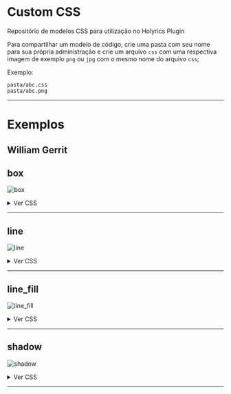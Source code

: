 # Custom CSS

Repositório de modelos CSS para utilização no Holyrics Plugin

Para compartilhar um modelo de código, crie uma pasta com seu nome para sua própria administração e crie um arquivo `css` com uma respectiva imagem de exemplo `png` ou `jpg` com o mesmo nome do arquivo `css`;

Exemplo:

```
pasta/abc.css
pasta/abc.png
```

<hr>

# Exemplos

## William Gerrit

## box

![box](box.png)<details>
  <summary>Ver CSS</summary>

```css
.text-custom span {
  background-color: rgba(0, 0, 0, 0.6);
  display: grid;
}
```
</details>

<hr>

## line

![line](line.png)<details>
  <summary>Ver CSS</summary>

```css
.text-custom span{
  display: inline;
  background: black;
  box-shadow: 50px 0 0 black, -50px 0 0 black;
}

.bible-header-custom {
  margin: auto !important;
  margin-bottom: 0.2em !important;
  display: table !important;
}

#invisible .bible-header-custom {
  margin: auto !important;
  margin-bottom: 0.2em !important;
  display: table !important;
}
```
</details>

<hr>

## line_fill

![line_fill](line_fill.png)<details>
  <summary>Ver CSS</summary>

```css
.text-custom span {
  display: unset;
  --bsc: black;
  background: var(--bsc);
  box-shadow: 10px 0 0 var(--bsc), -10px 0 0 var(--bsc), 20px 0 0 var(--bsc), -20px 0 0 var(--bsc), 40px 0 0 var(--bsc), -40px 0 0 var(--bsc), 60px 0 0 var(--bsc), -60px 0 0 var(--bsc), 80px 0 0 var(--bsc), -80px 0 0 var(--bsc), 100px 0 0 var(--bsc), -100px 0 0 var(--bsc), 120px 0 0 var(--bsc), -120px 0 0 var(--bsc), 140px 0 0 var(--bsc), -140px 0 0 var(--bsc), 160px 0 0 var(--bsc), -160px 0 0 var(--bsc), 180px 0 0 var(--bsc), -180px 0 0 var(--bsc), 200px 0 0 var(--bsc), -200px 0 0 var(--bsc), 220px 0 0 var(--bsc), -220px 0 0 var(--bsc), 240px 0 0 var(--bsc), -240px 0 0 var(--bsc), 260px 0 0 var(--bsc), -260px 0 0 var(--bsc), 280px 0 0 var(--bsc), -280px 0 0 var(--bsc), 300px 0 0 var(--bsc), -300px 0 0 var(--bsc), 320px 0 0 var(--bsc), -320px 0 0 var(--bsc), 340px 0 0 var(--bsc), -340px 0 0 var(--bsc), 360px 0 0 var(--bsc), -360px 0 0 var(--bsc), 380px 0 0 var(--bsc), -380px 0 0 var(--bsc), 400px 0 0 var(--bsc), -400px 0 0 var(--bsc), 420px 0 0 var(--bsc), -420px 0 0 var(--bsc), 440px 0 0 var(--bsc), -440px 0 0 var(--bsc), 460px 0 0 var(--bsc), -460px 0 0 var(--bsc), 480px 0 0 var(--bsc), -480px 0 0 var(--bsc), 500px 0 0 var(--bsc), -500px 0 0 var(--bsc), 520px 0 0 var(--bsc), -520px 0 0 var(--bsc), 540px 0 0 var(--bsc), -540px 0 0 var(--bsc), 560px 0 0 var(--bsc), -560px 0 0 var(--bsc), 580px 0 0 var(--bsc), -580px 0 0 var(--bsc), 600px 0 0 var(--bsc), -600px 0 0 var(--bsc), 620px 0 0 var(--bsc), -620px 0 0 var(--bsc), 640px 0 0 var(--bsc), -640px 0 0 var(--bsc), 660px 0 0 var(--bsc), -660px 0 0 var(--bsc), 680px 0 0 var(--bsc), -680px 0 0 var(--bsc), 700px 0 0 var(--bsc), -700px 0 0 var(--bsc), 720px 0 0 var(--bsc), -720px 0 0 var(--bsc), 740px 0 0 var(--bsc), -740px 0 0 var(--bsc), 760px 0 0 var(--bsc), -760px 0 0 var(--bsc), 780px 0 0 var(--bsc), -780px 0 0 var(--bsc), 800px 0 0 var(--bsc), -800px 0 0 var(--bsc), 820px 0 0 var(--bsc), -820px 0 0 var(--bsc), 840px 0 0 var(--bsc), -840px 0 0 var(--bsc), 860px 0 0 var(--bsc), -860px 0 0 var(--bsc), 880px 0 0 var(--bsc), -880px 0 0 var(--bsc), 900px 0 0 var(--bsc), -900px 0 0 var(--bsc), 920px 0 0 var(--bsc), -920px 0 0 var(--bsc), 940px 0 0 var(--bsc), -940px 0 0 var(--bsc), 960px 0 0 var(--bsc), -960px 0 0 var(--bsc), 980px 0 0 var(--bsc), -980px 0 0 var(--bsc), 1000px 0 0 var(--bsc), -1000px 0 0 var(--bsc), 1020px 0 0 var(--bsc), -1020px 0 0 var(--bsc), 1040px 0 0 var(--bsc), -1040px 0 0 var(--bsc), 1060px 0 0 var(--bsc), -1060px 0 0 var(--bsc), 1080px 0 0 var(--bsc), -1080px 0 0 var(--bsc), 1100px 0 0 var(--bsc), -1100px 0 0 var(--bsc), 1120px 0 0 var(--bsc), -1120px 0 0 var(--bsc), 1140px 0 0 var(--bsc), -1140px 0 0 var(--bsc), 1160px 0 0 var(--bsc), -1160px 0 0 var(--bsc), 1180px 0 0 var(--bsc), -1180px 0 0 var(--bsc), 1200px 0 0 var(--bsc), -1200px 0 0 var(--bsc), 1220px 0 0 var(--bsc), -1220px 0 0 var(--bsc), 1240px 0 0 var(--bsc), -1240px 0 0 var(--bsc), 1260px 0 0 var(--bsc), -1260px 0 0 var(--bsc), 1280px 0 0 var(--bsc), -1280px 0 0 var(--bsc) !important;
  line-height: 1.6em;
}

.bible-header-custom {
  margin: auto !important;
  margin-bottom: 0.2em !important;
  display: table !important;
}

#invisible .bible-header-custom {
  margin: auto !important;
  margin-bottom: 0.2em !important;
  display: table !important;
}
```
</details>

<hr>

## shadow

![shadow](shadow.png)<details>
  <summary>Ver CSS</summary>

```css
span.header {
  display: block;
  margin-bottom: 10px;
  white-space: nowrap;
  font-size: 4px;
  width: 100%;
  margin: auto;
}

.text-custom {
  border: none;
  text-shadow: 2px 2px 30px rgba(0,0,0) ;
  -webkit-text-stroke-width: 0px;
  -webkit-text-stroke-color: black;
}

.bible-header-custom {
  font-size: 4px;
}
```
</details>

<hr>